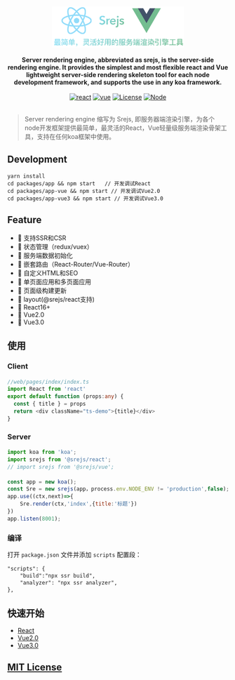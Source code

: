 <div align="center">
  <img src="./doc/Srejs.png" width="300" />
</div>
<br />

<div align="center">
  <strong>Server rendering engine, abbreviated as srejs, is the server-side rendering engine. It provides the simplest and most flexible react and Vue lightweight server-side rendering skeleton tool for each node development framework, and supports the use in any koa framework.</strong>
</div>
<br />
<div align="center">
<a href="https://npmcharts.com/compare/@srejs/react" target="_blank"><img src="https://img.shields.io/npm/dt/@srejs/react" alt="react"></a>
<a href="https://npmcharts.com/compare/@srejs/react" target="_blank"><img src="https://img.shields.io/npm/dt/@srejs/vue" alt="vue"></a>
<a href="https://github.com/dazjean/Srejs" target="_blank"><img src="https://img.shields.io/npm/l/vue.svg" alt="License"></a>
<a href="https://github.com/dazjean/Srejs" target="_blank"><img src="https://img.shields.io/badge/node-%3E=10-green.svg" alt="Node"></a>
</div>
<br />

> Server rendering engine 缩写为 Srejs, 即服务器端渲染引擎，为各个node开发框架提供最简单，最灵活的React，Vue轻量级服务端渲染骨架工具，支持在任何koa框架中使用。

## Development

```shell
yarn install
cd packages/app && npm start   // 开发调试React
cd packages/app-vue && npm start // 开发调试Vue2.0
cd packages/app-vue3 && npm start // 开发调试Vue3.0
```

## Feature

- 🚀 支持SSR和CSR
- 🚀 状态管理（redux/vuex）
- 🚀 服务端数据初始化
- 🚀 嵌套路由（React-Router/Vue-Router）
- 🚀 自定义HTML和SEO
- 🚀 单页面应用和多页面应用
- 🚀 页面级构建更新
- 🚀 layout(@srejs/react支持)
- 🚀 React16+
- 🚀 Vue2.0
- 🚀 Vue3.0

## 使用

### Client

```ts
//web/pages/index/index.ts
import React from 'react'
export default function (props:any) {
  const { title } = props
  return <div className="ts-demo">{title}</div>
}
```

### Server

```js
import koa from 'koa';
import srejs from '@srejs/react';
// import srejs from '@srejs/vue'; 

const app = new koa();
const Sre = new srejs(app，process.env.NODE_ENV != 'production',false); 
app.use((ctx,next)=>{
    Sre.render(ctx,'index',{title:'标题'})
})
app.listen(8001);
```

### 编译

打开 `package.json` 文件并添加 `scripts` 配置段：

```shell
"scripts": {
    "build":"npx ssr build",
    "analyzer": "npx ssr analyzer",
},
```

## 快速开始

- [React](https://github.com/dazjean/Srejs/tree/main/packages/react)
- [Vue2.0](https://github.com/dazjean/Srejs/tree/main/packages/vue)
- [Vue3.0](https://github.com/dazjean/Srejs/tree/main/packages/vue3)


## [MIT License](./LICENSE)
